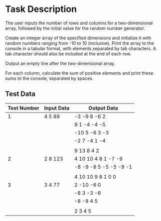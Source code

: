 # Task Description

The user inputs the number of rows and columns for a two-dimensional array, followed by the initial value for the random number generator.

Create an integer array of the specified dimensions and initialize it with random numbers ranging from -10 to 10 (inclusive). Print the array to the console in a tabular format, with elements separated by tab characters. A tab character should also be included at the end of each row.

Output an empty line after the two-dimensional array.

For each column, calculate the sum of positive elements and print these sums to the console, separated by spaces.

## Test Data

| Test Number | Input Data | Output Data            |
|-------------|------------|------------------------|
| 1           | 4 5 89     | -3	-9	8	-6	2           |
|             |            | 9	1	-4	-4	-5           |
|             |            | -10	5	-6	3	-3          |
|             |            | -2	7	-4	1	-4           |
|             |            |                        |
|             |            | 9 13 8 4 2             |
| 2           | 2 8 123    | 4	10	10	4	8	1	-7	-9    |
|             |            | -8	-9	-8	5	-5	-5	-9	-1 |
|             |            |                        |
|             |            | 4 10 10 9 8 1 0 0      |
| 3           | 3 4 77     | 2	-10	-6	0             |
|             |            | -8	3	-3	-6             |
|             |            | -8	-8	4	5              |
|             |            |                        |
|             |            | 2 3 4 5                |
